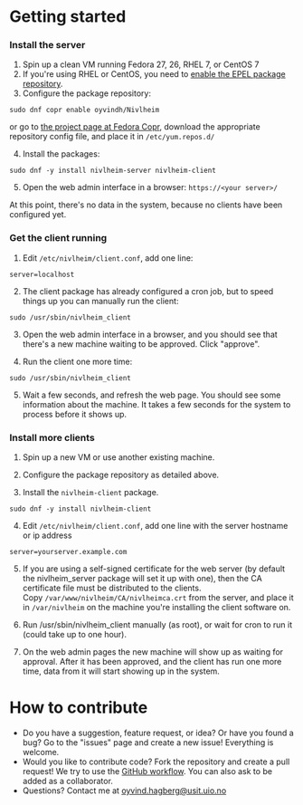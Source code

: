 # Getting started
### Install the server
1. Spin up a clean VM running Fedora 27, 26, RHEL 7, or CentOS 7
2. If you're using RHEL or CentOS, you need to [enable the EPEL package repository](https://fedoraproject.org/wiki/EPEL).
3. Configure the package repository:
```
sudo dnf copr enable oyvindh/Nivlheim
```
or go to [the project page at Fedora Copr](https://copr.fedorainfracloud.org/coprs/oyvindh/Nivlheim/),
download the appropriate repository config file, and place it in 
`/etc/yum.repos.d/`  

4. Install the packages:
```
sudo dnf -y install nivlheim-server nivlheim-client
```
5. Open the web admin interface in a browser:
`https://<your server>/`

At this point, there's no data in the system, because no clients have been configured yet.

### Get the client running

1. Edit `/etc/nivlheim/client.conf`, add one line:
```
server=localhost
```
2. The client package has already configured a cron job, but to speed things up you can manually run the client:
```
sudo /usr/sbin/nivlheim_client
```
3. Open the web admin interface in a browser, and you should see that there's a new machine waiting to be approved. Click "approve".

4. Run the client one more time:
```
sudo /usr/sbin/nivlheim_client
```

5. Wait a few seconds, and refresh the web page. You should see some information about the machine. It takes a few seconds for the system to process before it shows up.

### Install more clients

1. Spin up a new VM or use another existing machine.

2. Configure the package repository as detailed above.

3. Install the `nivlheim-client` package.
```
sudo dnf -y install nivlheim-client
```

4. Edit `/etc/nivlheim/client.conf`, add one line with the server hostname or ip address
```
server=yourserver.example.com
```
5. If you are using a self-signed certificate for the web server (by default the nivlheim_server package will set it up with one), then the CA certificate file must be distributed to the clients.  
Copy `/var/www/nivlheim/CA/nivlheimca.crt` from the server, and place it in `/var/nivlheim` on the machine you're installing the client software on.

6. Run /usr/sbin/nivlheim_client manually (as root), or wait for cron to run it (could take up to one hour).

7. On the web admin pages the new machine will show up as waiting for approval. After it has been approved, and the client has run one more time, data from it will start showing up in the system.

# How to contribute
- Do you have a suggestion, feature request, or idea? Or have you found a bug? Go to the "issues" page and create a new issue! Everything is welcome.
- Would you like to contribute code? Fork the repository and create a pull request! We try to use the [GitHub workflow](https://guides.github.com/introduction/flow/). You can also ask to be added as a collaborator.
- Questions? Contact me at oyvind.hagberg@usit.uio.no
